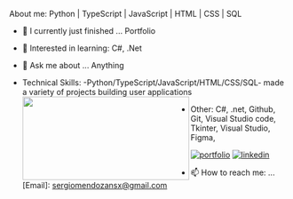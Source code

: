 About me: Python | TypeScript | JavaScript | HTML | CSS | SQL  
- 🏁 I currently just finished ... Portfolio  
- 🌱 Interested in learning: C#, .Net
- 💬 Ask me about ... Anything 
- Technical Skills: 
  -Python/TypeScript/JavaScript/HTML/CSS/SQL- made a variety of projects building user applications
  <a href="url"><img src="https://user-images.githubusercontent.com/81055468/156110676-aed4a17f-8c62-46c3-8ef2-8e543f3251b0.jpg" align="left" height="150" width="300" ></a>
    
 - Other: C#, .net, Github, Git, Visual Studio code, Tkinter, Visual Studio, Figma,
  
[![portfolio](https://img.shields.io/badge/my_portfolio-000?style=for-the-badge&logo=ko-fi&logoColor=white)](https://sergiomendozer.github.io/Portfolio/)
[![linkedin](https://img.shields.io/badge/linkedin-0A66C2?style=for-the-badge&logo=linkedin&logoColor=white)](https://www.linkedin.com/in/sergio-mendoza-software-developer/)
- 📫 How to reach me: ...[Email]: sergiomendozansx@gmail.com

<!-- - 🔭 I’m currently working on ...  -->
